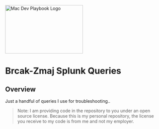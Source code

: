 <img src="https://is4-ssl.mzstatic.com/image/thumb/Purple126/v4/83/90/15/83901586-bf35-8f6a-addb-9fb5f25e1010/AppIcon-1x_U007emarketing-0-7-0-sRGB-85-220.png/230x0w.webp" width="250" height="156" alt="Mac Dev Playbook Logo" /> 

Brcak-Zmaj Splunk Queries 
==========
                                              

Overview
--------

Just a handful of queries I use for troubleshooting..

> Note: I am providing code in the repository to you under an open source license. Because this is my personal repository, the license you receive to my code is from me and not my employer.
